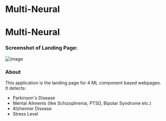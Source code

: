 # Multi-Neural

# Multi-Neural

### Screenshot of Landing Page:
![image](https://github.com/MainakRepositor/Multi-Neural/assets/64016811/97f68ac5-e041-444e-bd4d-b369225f110a)

### About

This application is the landing page for 4 ML component based webpages. It detects:
- Parkinson's Disease
- Mental Ailments (like Schizophrenia, PTSD, Bipolar Syndrome etc.)
- Alzheimer Disease
- Stress Level

